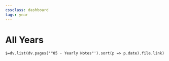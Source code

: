 ```yaml
---
cssclass: dashboard
tags: year
---
```

# All Years
`$=dv.list(dv.pages('"05 - Yearly Notes"').sort(p => p.date).file.link)`